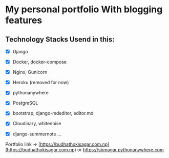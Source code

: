 # My personal portfolio With blogging features
## Technology Stacks Usend in this:
- [x] Django
- [x] Docker, docker-compose
- [x] Nginx, Gunicorn
- [x] Heroku (removed for now)
- [x] pythonanywhere
- [x] PostgreSQL
- [x] bootstrap, django-mdeditor, editor.md
- [x] Cloudinary, whitenoise
- [x] django-summernote
...


Portfolio link -> [https://budhathokisagar.com.np](https://budhathokisagar.com.np) or https://sbmagar.pythonanywhere.com
